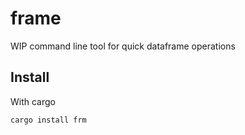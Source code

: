 # frame

WIP command line tool for quick dataframe operations

## Install

With cargo
```shell
cargo install frm
```
